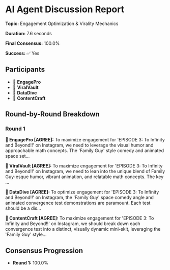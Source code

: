 # AI Agent Discussion Report

**Topic:** Engagement Optimization & Virality Mechanics

**Duration:** 7.6 seconds

**Final Consensus:** 100.0%

**Success:** ✅ Yes

## Participants

- 🤖 **EngagePro**
- 🤖 **ViralVault**
- 🤖 **DataDive**
- 🤖 **ContentCraft**

## Round-by-Round Breakdown

### Round 1

**🤖 EngagePro [AGREE]:** To maximize engagement for 'EPISODE 3: To Infinity and Beyond!!' on Instagram, we need to leverage the visual humor and approachable math concepts. The 'Family Guy' style comedy and animated space set...

**🤖 ViralVault [AGREE]:** To maximize engagement for 'EPISODE 3: To Infinity and Beyond!!' on Instagram, we need to lean into the unique blend of Family Guy-esque humor, vibrant animation, and relatable math concepts. The key ...

**🤖 DataDive [AGREE]:** To optimize engagement for 'EPISODE 3: To Infinity and Beyond!!' on Instagram, the 'Family Guy' space comedy angle and animated convergence test demonstrations are paramount. Each test should be a dis...

**🤖 ContentCraft [AGREE]:** To maximize engagement for 'EPISODE 3: To Infinity and Beyond!!' on Instagram, we should break down each convergence test into a distinct, visually dynamic mini-skit, leveraging the 'Family Guy' style...

## Consensus Progression

- **Round 1:** 100.0%
